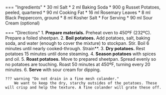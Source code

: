 === "Ingredients"
    * 30 ml Salt
    * 2 ml Baking Soda
    * 900 g Russet Potatoes, peeled, quartered
    * 90 ml Cooking Fat
    * 16 ml Rosemary Leaves
    * 8 ml Black Peppercorn, ground
    * 8 ml Kosher Salt
    * For Serving
        * 90 ml Sour Cream (optional)

=== "Directions"
    1. **Prepare materials.** Preheat oven to 450ºF (232ºC). Prepare a foiled sheetpan.
    2. **Boil potatoes.** Add potatoes, salt, baking soda, and water (enough to cover the mixture) to stockpan. Stir. Boil 6 minutes until nearly cooked-through. Strain**.
    3. **Dry potatoes.** Rest potatoes 15 minutes until done steaming.
    4. **Season potatoes** with spices and oil.
    5. **Roast potatoes.** Move to prepared sheetpan. Spread evenly so no potatoes are touching. Roast 50 minutes at 450ºF, turning every 20 minutes.
    6. **Serve** with sour cream for dipping.

    ??? warning "Do not drain in a fine mesh colander."
        We want to keep the dry, starchy outsides of the potatoes. These will crisp and help the texture. A fine colander will grate these off.

[^1]:
    *Internet Shaquille.* [Why Aren't Your Potatoes Crispy Enough?](https://www.youtube.com/watch?v=KxUX7vgNGfM) 8 June 2019.
